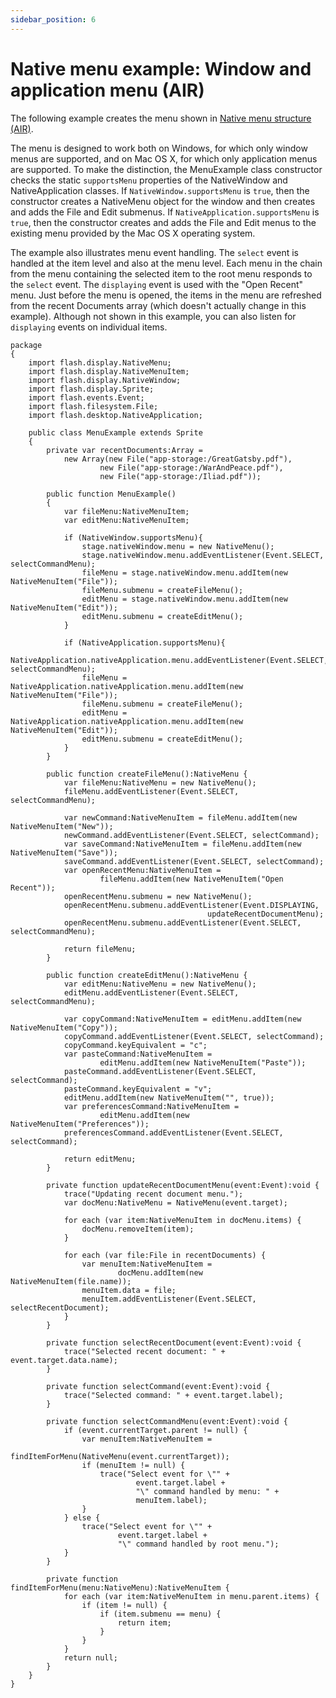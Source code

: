 ```yaml
---
sidebar_position: 6
---
```


# Native menu example: Window and application menu (AIR)

The following example creates the menu shown in
[Native menu structure (AIR)](./menu-basics.md#native-menu-structure-air).

The menu is designed to work both on Windows, for which only window menus are
supported, and on Mac OS X, for which only application menus are supported. To
make the distinction, the MenuExample class constructor checks the static
`supportsMenu` properties of the NativeWindow and NativeApplication classes. If
`NativeWindow.supportsMenu` is `true`, then the constructor creates a NativeMenu
object for the window and then creates and adds the File and Edit submenus. If
`NativeApplication.supportsMenu` is `true`, then the constructor creates and
adds the File and Edit menus to the existing menu provided by the Mac OS X
operating system.

The example also illustrates menu event handling. The `select` event is handled
at the item level and also at the menu level. Each menu in the chain from the
menu containing the selected item to the root menu responds to the `select`
event. The `displaying` event is used with the "Open Recent" menu. Just before
the menu is opened, the items in the menu are refreshed from the recent
Documents array (which doesn't actually change in this example). Although not
shown in this example, you can also listen for `displaying` events on individual
items.

    package
    {
    	import flash.display.NativeMenu;
    	import flash.display.NativeMenuItem;
    	import flash.display.NativeWindow;
    	import flash.display.Sprite;
    	import flash.events.Event;
    	import flash.filesystem.File;
    	import flash.desktop.NativeApplication;

    	public class MenuExample extends Sprite
    	{
    		private var recentDocuments:Array =
    			new Array(new File("app-storage:/GreatGatsby.pdf"),
    					new File("app-storage:/WarAndPeace.pdf"),
    					new File("app-storage:/Iliad.pdf"));

    		public function MenuExample()
    		{
    			var fileMenu:NativeMenuItem;
    			var editMenu:NativeMenuItem;

    			if (NativeWindow.supportsMenu){
    				stage.nativeWindow.menu = new NativeMenu();
    				stage.nativeWindow.menu.addEventListener(Event.SELECT, selectCommandMenu);
    				fileMenu = stage.nativeWindow.menu.addItem(new NativeMenuItem("File"));
    				fileMenu.submenu = createFileMenu();
    				editMenu = stage.nativeWindow.menu.addItem(new NativeMenuItem("Edit"));
    				editMenu.submenu = createEditMenu();
    			}

    			if (NativeApplication.supportsMenu){
    				NativeApplication.nativeApplication.menu.addEventListener(Event.SELECT, selectCommandMenu);
    				fileMenu = NativeApplication.nativeApplication.menu.addItem(new NativeMenuItem("File"));
    				fileMenu.submenu = createFileMenu();
    				editMenu = NativeApplication.nativeApplication.menu.addItem(new NativeMenuItem("Edit"));
    				editMenu.submenu = createEditMenu();
    			}
    		}

    		public function createFileMenu():NativeMenu {
    			var fileMenu:NativeMenu = new NativeMenu();
    			fileMenu.addEventListener(Event.SELECT, selectCommandMenu);

    			var newCommand:NativeMenuItem = fileMenu.addItem(new NativeMenuItem("New"));
    			newCommand.addEventListener(Event.SELECT, selectCommand);
    			var saveCommand:NativeMenuItem = fileMenu.addItem(new NativeMenuItem("Save"));
    			saveCommand.addEventListener(Event.SELECT, selectCommand);
    			var openRecentMenu:NativeMenuItem =
    					fileMenu.addItem(new NativeMenuItem("Open Recent"));
    			openRecentMenu.submenu = new NativeMenu();
    			openRecentMenu.submenu.addEventListener(Event.DISPLAYING,
    											updateRecentDocumentMenu);
    			openRecentMenu.submenu.addEventListener(Event.SELECT, selectCommandMenu);

    			return fileMenu;
    		}

    		public function createEditMenu():NativeMenu {
    			var editMenu:NativeMenu = new NativeMenu();
    			editMenu.addEventListener(Event.SELECT, selectCommandMenu);

    			var copyCommand:NativeMenuItem = editMenu.addItem(new NativeMenuItem("Copy"));
    			copyCommand.addEventListener(Event.SELECT, selectCommand);
    			copyCommand.keyEquivalent = "c";
    			var pasteCommand:NativeMenuItem =
    					editMenu.addItem(new NativeMenuItem("Paste"));
    			pasteCommand.addEventListener(Event.SELECT, selectCommand);
    			pasteCommand.keyEquivalent = "v";
    			editMenu.addItem(new NativeMenuItem("", true));
    			var preferencesCommand:NativeMenuItem =
    					editMenu.addItem(new NativeMenuItem("Preferences"));
    			preferencesCommand.addEventListener(Event.SELECT, selectCommand);

    			return editMenu;
    		}

    		private function updateRecentDocumentMenu(event:Event):void {
    			trace("Updating recent document menu.");
    			var docMenu:NativeMenu = NativeMenu(event.target);

    			for each (var item:NativeMenuItem in docMenu.items) {
    				docMenu.removeItem(item);
    			}

    			for each (var file:File in recentDocuments) {
    				var menuItem:NativeMenuItem =
    						docMenu.addItem(new NativeMenuItem(file.name));
    				menuItem.data = file;
    				menuItem.addEventListener(Event.SELECT, selectRecentDocument);
    			}
    		}

    		private function selectRecentDocument(event:Event):void {
    			trace("Selected recent document: " + event.target.data.name);
    		}

    		private function selectCommand(event:Event):void {
    			trace("Selected command: " + event.target.label);
    		}

    		private function selectCommandMenu(event:Event):void {
    			if (event.currentTarget.parent != null) {
    				var menuItem:NativeMenuItem =
    						findItemForMenu(NativeMenu(event.currentTarget));
    				if (menuItem != null) {
    					trace("Select event for \"" +
    							event.target.label +
    							"\" command handled by menu: " +
    							menuItem.label);
    				}
    			} else {
    				trace("Select event for \"" +
    						event.target.label +
    						"\" command handled by root menu.");
    			}
    		}

    		private function findItemForMenu(menu:NativeMenu):NativeMenuItem {
    			for each (var item:NativeMenuItem in menu.parent.items) {
    				if (item != null) {
    					if (item.submenu == menu) {
    						return item;
    					}
    				}
    			}
    			return null;
    		}
    	}
    }
